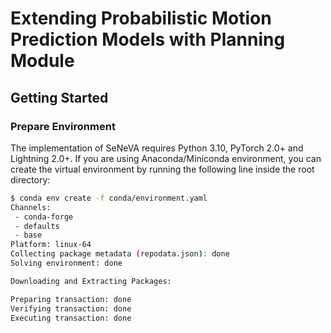 # Extending Probabilistic Motion Prediction Models with Planning Module

## Getting Started

### Prepare Environment

The implementation of SeNeVA requires Python 3.10, PyTorch 2.0+ and Lightning 2.0+. If you are using Anaconda/Miniconda environment, you can create the virtual environment by running the following line inside the root directory:

```bash
$ conda env create -f conda/environment.yaml
Channels:
 - conda-forge
 - defaults
 - base
Platform: linux-64
Collecting package metadata (repodata.json): done
Solving environment: done

Downloading and Extracting Packages:

Preparing transaction: done
Verifying transaction: done
Executing transaction: done
```
